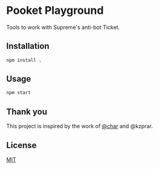 # Pooket Playground

Tools to work with Supreme's anti-bot Ticket.

## Installation


```bash
npm install .
```

## Usage

```bash
npm start
```

## Thank you
This project is inspired by the work of [@char](https://github.com/char) and @kzprar.

## License
[MIT](https://choosealicense.com/licenses/mit/)
